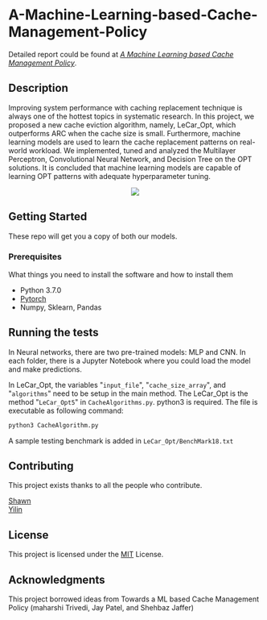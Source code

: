 # A-Machine-Learning-based-Cache-Management-Policy

Detailed report could be found at _[A Machine Learning based Cache Management Policy](https://github.com/ShawnLYU/A-Machine-Learning-based-Cache-Management-Policy/blob/master/report/csc2233.pdf)_.

## Description
Improving system performance with caching replacement technique is always one of the hottest topics in systematic research. In this project, we proposed a new cache eviction algorithm, namely, LeCar\_Opt, which outperforms ARC when the cache size is small. Furthermore, machine learning models are used to learn the cache replacement patterns on real-world workload. We implemented, tuned and analyzed the Multilayer Perceptron, Convolutional Neural Network, and Decision Tree on the OPT solutions. It is concluded that machine learning models are capable of learning OPT patterns with adequate hyperparameter tuning.




<p align="center">
  <img src='https://github.com/ShawnLYU/A-Machine-Learning-based-Cache-Management-Policy/blob/master/report/proj_graphs/NN.png'/>
</p>

## Getting Started

These repo will get you a copy of both our models. 

### Prerequisites

What things you need to install the software and how to install them

- Python 3.7.0
- [Pytorch](https://pytorch.org/)
- Numpy, Sklearn, Pandas





## Running the tests

In Neural networks, there are two pre-trained models: MLP and CNN. In each folder, there is a Jupyter Notebook where you could load the model and make predictions.

In LeCar_Opt, the variables "`input_file`", "`cache_size_array`", and "`algorithms`" need to be setup in the main method.
The LeCar_Opt is the method "`LeCar_Opt5`" in `CacheAlgorithms.py`. 
python3 is required.
The file is executable as following command:
```python
python3 CacheAlgorithm.py
```

A sample testing benchmark is added in `LeCar_Opt/BenchMark18.txt`
    
## Contributing

This project exists thanks to all the people who contribute. 

[Shawn](https://github.com/ShawnLYU)    
[Yilin](https://github.com/yilinhan)

## License

This project is licensed under the [MIT](LICENSE) License.

## Acknowledgments

This project borrowed ideas from Towards a ML based Cache Management Policy (maharshi Trivedi, Jay Patel, and Shehbaz Jaffer)
